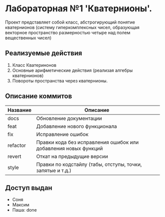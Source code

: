 # Лабораторная №1 'Кватернионы'.

Проект представляет собой класс, абстрогирующий понятие кватернионов (систему гиперкомплексных чисел, образующая векторное пространство размерностью четыре над полем вещественных чисел)

## Реализуемые действия 

1. Класс Кватеринонов
2. Основные арифметические действия (реализая алгебры кватернионов)
3. Повороты пространства через кватернионы.

## Описание коммитов
| Название | Описание |
|----------|----------|
| docs     | Обновление документации|
| feat     | Добавление нового функционала|
| fix      | Исправление ошибок|
|refactor  | Правки кода без исправления ошибок или добавления новых функций|
| revert   | Откат на предыдущие версии |
| style    | Правки по кодстайлу (табы, отступы, точки, запятые и т.д.) |

## Доступ выдан
- Соня
- Максим
- Паша: done
